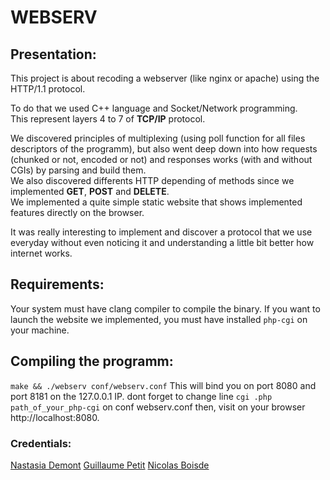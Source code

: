 # WEBSERV

## Presentation:
This project is about recoding a webserver (like nginx or apache) using the HTTP/1.1 protocol.

To do that we used C++ language and Socket/Network programming.\
This represent layers 4 to 7 of **TCP/IP** protocol.

We discovered principles of multiplexing (using poll function for all files descriptors of the programm), but also went deep down into how requests (chunked or not, encoded or not) and responses works (with and without CGIs) by parsing and build them. \
We also discovered differents HTTP depending of methods since we implemented **GET**, **POST** and **DELETE**.\
We implemented a quite simple static website that shows implemented features directly on the browser.

It was really interesting to implement and discover a protocol that we use everyday without even noticing it and understanding a little bit better how internet works.

## Requirements:
Your system must have clang compiler to compile the binary.
If you want to launch the website we implemented, you must have installed `php-cgi` on your machine.

## Compiling the programm:
```make && ./webserv conf/webserv.conf```
This will bind you on port 8080 and port 8181 on the 127.0.0.1 IP.
dont forget to change line ```cgi .php path_of_your_php-cgi``` on conf webserv.conf
then, visit on your browser http://localhost:8080.

### Credentials:
[Nastasia Demont](https://github.com/ndemont)
[Guillaume Petit](https://github.com/putguigz)
[Nicolas Boisde](https://github.com/nboisde)
